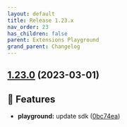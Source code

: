 ```yaml
---
layout: default
title: Release 1.23.x
nav_order: 23
has_children: false
parent: Extensions Playground
grand_parent: Changelog
---
```


## [1.23.0](https://github.com/lumapps/lumapps-extensions-playground/compare/v1.22.0...v1.23.0) (2023-03-01)

## 🚀 Features

-  **playground:** update sdk ([0bc74ea](https://github.com/lumapps/lumapps-extensions-playground/commit/0bc74ea07a5209396b5242dab2e7ef37b82215dd))

